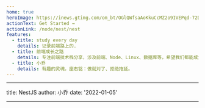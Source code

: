 ```yaml
---
home: true
heroImage: https://inews.gtimg.com/om_bt/OGlQWfsaAoKkuCcMZ2o9IVEPqd-72DQy5EAN02XBHUwfYAA/641
actionText: Get Started →
actionLink: /node/nest/nest
features:
  - title: study every day
    details: 记录前端路上的.
  - title: 前端成长之路
    details: 专注前端技术栈分享，涉及前端、Node、Linux、数据库等，希望我们都能成为优秀的全栈开发工程师
  - title: 小乔
    details: 有趣的灵魂。座右铭：做就对了、拒绝拖延。
---
```


---

title: NestJS
author: 小乔
date: '2022-01-05'

---

